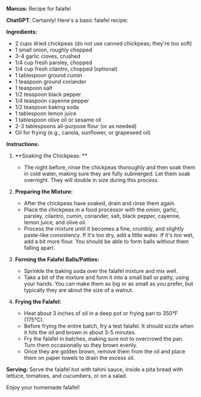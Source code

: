 **Marcus:** Recipe for falafel

**ChatGPT**: Certainly! Here's a basic falafel recipe:


**Ingredients:**
- 2 cups dried chickpeas (do not use canned chickpeas; they're too soft)
- 1 small onion, roughly chopped
- 3-4 garlic cloves, crushed
- 1/4 cup fresh parsley, chopped
- 1/4 cup fresh cilantro, chopped (optional)
- 1 tablespoon ground cumin
- 1 teaspoon ground coriander
- 1 teaspoon salt
- 1/2 teaspoon black pepper
- 1/4 teaspoon cayenne pepper
- 1/2 teaspoon baking soda
- 1 tablespoon lemon juice
- 1 tablespoon olive oil or sesame oil
- 2-3 tablespoons all-purpose flour (or as needed)
- Oil for frying (e.g., canola, sunflower, or grapeseed oil)

**Instructions:**

1. **Soaking the Chickpeas: **
   - The night before, rinse the chickpeas thoroughly and then soak them in cold water, making sure they are fully submerged. Let them soak overnight. They will double in size during this process.
2. **Preparing the Mixture:**
   - After the chickpeas have soaked, drain and rinse them again.
   - Place the chickpeas in a food processor with the onion, garlic, parsley, cilantro, cumin, coriander, salt, black pepper, cayenne, lemon juice, and olive oil.
   - Process the mixture until it becomes a fine, crumbly, and slightly paste-like consistency. If it's too dry, add a little water. If it's too wet, add a bit more flour. You should be able to form balls without them falling apart.
3. **Forming the Falafel Balls/Patties:**
   - Sprinkle the baking soda over the falafel mixture and mix well.
   - Take a bit of the mixture and form it into a small ball or patty, using your hands. You can make them as big or as small as you prefer, but typically they are about the size of a walnut.

4. **Frying the Falafel:**
   - Heat about 3 inches of oil in a deep pot or frying pan to 350°F (175°C).
   - Before frying the entire batch, fry a test falafel. It should sizzle when it hits the oil and brown in about 3-5 minutes.
   - Fry the falafel in batches, making sure not to overcrowd the pan. Turn them occasionally so they brown evenly.
   - Once they are golden brown, remove them from the oil and place them on paper towels to drain the excess oil.

**Serving:** Serve the falafel hot with tahini sauce, inside a pita bread with lettuce, tomatoes, and cucumbers, or on a salad.


Enjoy your homemade falafel!
